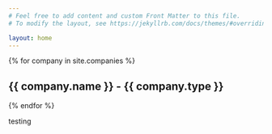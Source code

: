 ```yaml
---
# Feel free to add content and custom Front Matter to this file.
# To modify the layout, see https://jekyllrb.com/docs/themes/#overriding-theme-defaults

layout: home
---
```

{% for company in site.companies %}
  <h2>{{ company.name }} - {{ company.type }}</h2>
  <!-- <a href="{{ company.url-careers }}" target='blank'>Link</a> -->
{% endfor %}

testing
